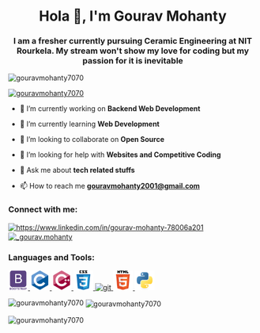 <h1 align="center">Hola 👋, I'm Gourav Mohanty</h1>
<h3 align="center">I am a fresher currently pursuing Ceramic Engineering at NIT Rourkela. My stream won't show my love for coding but my passion for it is inevitable</h3>

<p align="left"> <img src="https://komarev.com/ghpvc/?username=gouravmohanty7070&label=Profile%20views&color=0e75b6&style=flat" alt="gouravmohanty7070" /> </p>

<p align="left"> <a href="https://github.com/ryo-ma/github-profile-trophy"><img src="https://github-profile-trophy.vercel.app/?username=gouravmohanty7070" alt="gouravmohanty7070" /></a> </p>

- 🔭 I’m currently working on **Backend Web Development**

- 🌱 I’m currently learning **Web Development**

- 👯 I’m looking to collaborate on **Open Source**

- 🤝 I’m looking for help with **Websites and Competitive Coding**

- 💬 Ask me about **tech related stuffs**

- 📫 How to reach me **gouravmohanty2001@gmail.com**

<h3 align="left">Connect with me:</h3>
<p align="left">
<a href="https://linkedin.com/in/https://www.linkedin.com/in/gourav-mohanty-78006a201" target="blank"><img align="center" src="https://cdn.jsdelivr.net/npm/simple-icons@3.0.1/icons/linkedin.svg" alt="https://www.linkedin.com/in/gourav-mohanty-78006a201" height="30" width="40" /></a>
<a href="https://instagram.com/_gourav.mohanty" target="blank"><img align="center" src="https://cdn.jsdelivr.net/npm/simple-icons@3.0.1/icons/instagram.svg" alt="_gourav.mohanty" height="30" width="40" /></a>
</p>

<h3 align="left">Languages and Tools:</h3>
<p align="left"> <a href="https://getbootstrap.com" target="_blank"> <img src="https://raw.githubusercontent.com/devicons/devicon/master/icons/bootstrap/bootstrap-plain-wordmark.svg" alt="bootstrap" width="40" height="40"/> </a> <a href="https://www.cprogramming.com/" target="_blank"> <img src="https://raw.githubusercontent.com/devicons/devicon/master/icons/c/c-original.svg" alt="c" width="40" height="40"/> </a> <a href="https://www.w3schools.com/cpp/" target="_blank"> <img src="https://raw.githubusercontent.com/devicons/devicon/master/icons/cplusplus/cplusplus-original.svg" alt="cplusplus" width="40" height="40"/> </a> <a href="https://www.w3schools.com/css/" target="_blank"> <img src="https://raw.githubusercontent.com/devicons/devicon/master/icons/css3/css3-original-wordmark.svg" alt="css3" width="40" height="40"/> </a> <a href="https://git-scm.com/" target="_blank"> <img src="https://www.vectorlogo.zone/logos/git-scm/git-scm-icon.svg" alt="git" width="40" height="40"/> </a> <a href="https://www.w3.org/html/" target="_blank"> <img src="https://raw.githubusercontent.com/devicons/devicon/master/icons/html5/html5-original-wordmark.svg" alt="html5" width="40" height="40"/> </a> <a href="https://www.python.org" target="_blank"> <img src="https://raw.githubusercontent.com/devicons/devicon/master/icons/python/python-original.svg" alt="python" width="40" height="40"/> </a> </p>

<p><img align="left" src="https://github-readme-stats.vercel.app/api/top-langs?username=gouravmohanty7070&show_icons=true&locale=en&layout=compact" alt="gouravmohanty7070" /></p>

<p>&nbsp;<img align="center" src="https://github-readme-stats.vercel.app/api?username=gouravmohanty7070&show_icons=true&locale=en" alt="gouravmohanty7070" /></p>

<p><img align="center" src="https://github-readme-streak-stats.herokuapp.com/?user=gouravmohanty7070&" alt="gouravmohanty7070" /></p>

